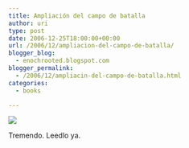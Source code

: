 ```yaml
---
title: Ampliación del campo de batalla
author: uri
type: post
date: 2006-12-25T18:00:00+00:00
url: /2006/12/ampliacion-del-campo-de-batalla/
blogger_blog:
  - enochrooted.blogspot.com
blogger_permalink:
  - /2006/12/ampliacin-del-campo-de-batalla.html
categories:
  - books

---
```

[<img style="display:block;text-align:center;cursor:hand;margin:0 auto 10px;" src="http://bp2.blogger.com/_WEHvyZj_jiU/RZARuqEOFuI/AAAAAAAAAAw/YxGLmQmmbno/s320/8433966901.jpg" border="0" />][1]

Tremendo. Leedlo ya.

 [1]: http://bp2.blogger.com/_WEHvyZj_jiU/RZARuqEOFuI/AAAAAAAAAAw/YxGLmQmmbno/s1600-h/8433966901.jpg